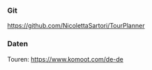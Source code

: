 ﻿### Git
https://github.com/NicolettaSartori/TourPlanner

### Daten

Touren: https://www.komoot.com/de-de